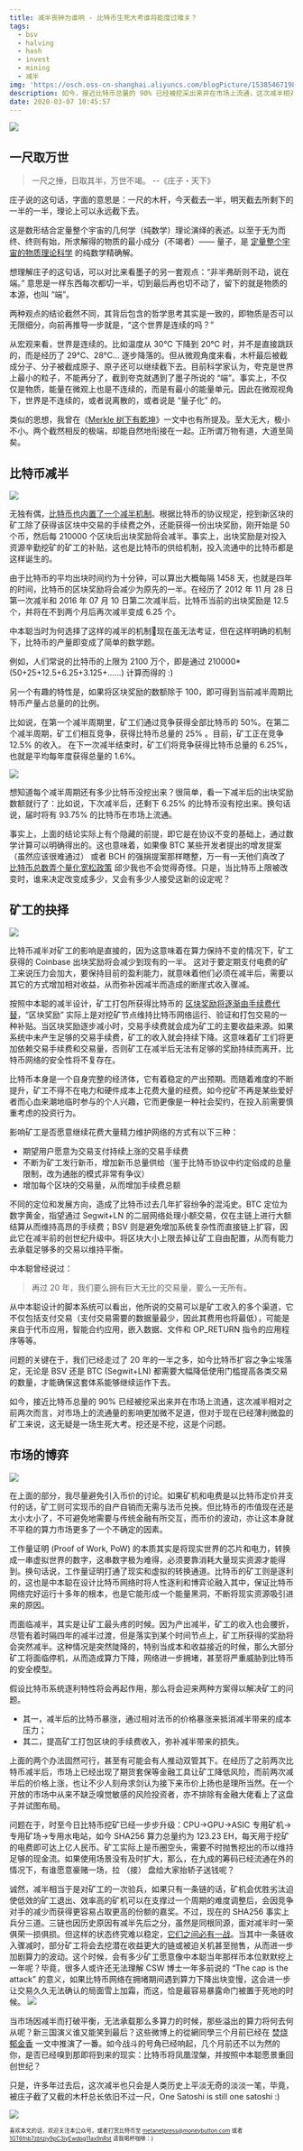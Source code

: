 ```yaml
---
title: 减半丧钟为谁响 - 比特币生死大考谁将能度过难关？
tags:
  - bsv
  - halving
  - hash
  - invest
  - mining
  - 减半
img: 'https://osch.oss-cn-shanghai.aliyuncs.com/blogPicture/1538546719829.png'
description: 如今，接近比特币总量的 90% 已经被挖采出来并在市场上流通，这次减半相对之前两次而言，对市场上的流通量的影响更加微不足道，但对于现在已经薄利微盈的矿工来说，这无疑是一场生死大考。挖还是不挖，这是个问题。
date: 2020-03-07 10:45:57
---
```


![](https://osch.oss-cn-shanghai.aliyuncs.com/blogPicture/1538546719829.png)

## 一尺取万世

> 一尺之捶，日取其半，万世不竭。 --《庄子・天下》

庄子说的这句话，字面的意思是：一尺的木杆，今天截去一半，明天截去所剩下的一半的一半，理论上可以永远截下去。

<!--more-->

这是数形结合定量整个宇宙的几何学（纯数学）理论演绎的表述。以至于无为而终、终则有始，所求解得的物质的最小成分（不竭者）—— 量子，是 [定量整个宇宙的物质理论科学](https://zhuanlan.zhihu.com/p/46871012 "定量整个宇宙的物质理论科学") 的纯数学精确解。

想理解庄子的这句话，可以对比来看墨子的另一套观点：“非半弗斫则不动，说在端。” 意思是一样东西每次都切一半，切到最后再也切不动了，留下的就是物质的本源，也叫 “端”。

两种观点的结论截然不同，其背后包含的哲学思考其实是一致的，即物质是否可以无限细分，向前再推导一步就是，“这个世界是连续的吗？”

从宏观来看，世界是连续的。比如温度从 30℃ 下降到 20℃ 时，并不是直接跳跃的，而是经历了 29℃、28℃... 逐步降落的。但从微观角度来看，木杆最后被截成分子、分子被截成原子、原子还可以继续截下去。目前科学家认为，夸克是世界上最小的粒子，不能再分了，截到夸克就遇到了墨子所说的 “端”。事实上，不仅仅是物质，能量在微观上也是不连续的，而是有最小的能量单元。因此在微观视角下，世界是不连续的，或者说离散的，或者说是 “量子化” 的。

类似的思想，我曾在《[Merkle 树下有乾坤](https://mp.weixin.qq.com/s/LSUQy-DpESp_yVpp88gR5w "邱少闲聊 Metanet: Merkle 树下有乾坤")》一文中也有所提及。至大无大，极小不小。两个截然相反的极端，却能自然地衔接在一起。正所谓万物有道，大道至简矣。

## 比特币减半

![](https://imgkr.cn-bj.ufileos.com/4d88fd68-ab0e-4618-852c-7cd5b59f2104.png)

无独有偶，[比特币也内置了一个减半机制](https://metanet.press/chapter-economics/halving.html "比特币复生计划：减半机制")。根据比特币的协议规定，挖到新区块的矿工除了获得该区块中交易的手续费之外，还能获得一份出块奖励，刚开始是 50 个币，然后每 210000 个区块后出块奖励将会减半。事实上，出块奖励是对投入资源辛勤挖矿的矿工的补贴，这也是比特币的供给机制，投入流通中的比特币都是这样诞生的。

由于比特币的平均出块时间约为十分钟，可以算出大概每隔 1458 天，也就是四年的时间，比特币的区块奖励将会减少为原先的一半。在经历了 2012 年 11 月 28 日第一次减半和 2016 年 07 月 10 日第二次减半后，比特币当前的出块奖励是 12.5 个，并将在不到两个月后再次减半变成 6.25 个。

中本聪当时为何选择了这样的减半的机制现在虽无法考证，但在这样明确的机制下，比特币的产量即变成了简单的数学题。

例如，人们常说的比特币的上限为 2100 万个，即是通过 210000*(50+25+12.5+6.25+3.125+……) 计算而得的 :)

另一个有趣的特性是，如果将区块奖励的数额除于 100，即可得到当前减半周期比特币产量占总量的的比例。

比如说，在第一个减半周期里，矿工们通过竞争获得全部比特币的 50%。在第二个减半周期，矿工们相互竞争，获得比特币总量的 25% 。目前，矿工正在竞争 12.5% 的收入。 在下一次减半结束时，矿工们将竞争获得比特币总量的 6.25%，也就是平均每年度获得总量的 1.6%。

![](https://imgkr.cn-bj.ufileos.com/a8ee29e4-0535-4937-8922-1a7694305b4e.png)

想知道每个减半周期还有多少比特币没挖出来？很简单，看一下减半后的出块奖励数额就行了：比如说，下次减半后，还剩下 6.25% 的比特币没有挖出来。换句话说，届时将有 93.75% 的比特币在市场上流通。

事实上，上面的结论实际上有个隐藏的前提，即它是在协议不变的基础上，通过数学计算可以明确得出的。这也意味着，如果像 BTC 某些开发者提出的增发提案 （虽然应该很难通过） 或者 BCH 的强捐提案那样瞎整，万一有一天他们真改了 [比特币总数弄个量化宽松政策](https://www.wanbizu.com/jingyan/20200225212056.html "2100 万比特币限制：通货膨胀是禁忌吗？") 邱少我也不会觉得奇怪。只是，当比特币上限被改变时，谁来决定改变成多少，又会有多少人接受这新的设定呢？

## 矿工的抉择

![](https://imgkr.cn-bj.ufileos.com/0e3607cc-e05f-40dc-afa1-03dc5eda0508.png)

比特币减半对矿工的影响是直接的，因为这意味着在算力保持不变的情况下，矿工获得的 Coinbase 出块奖励将会减少到现有的一半。
这对于要定期支付电费的矿工来说压力会加大，要保持目前的盈利能力，就意味着他们必须在减半后，需要以其它的方式增加相对收益，从而弥补因减半而造成的断崖式收入骤减。

按照中本聪的减半设计，矿工打包所获得比特币的 [区块奖励将逐渐由手续费代替](http://metanet.press/chapter-economics/fees.html "比特币重生计划：手续费与流通")，“区块奖励” 实际上是对挖矿节点维持比特币网络运行、验证和打包交易的一种补贴。当区块奖励逐步减小时，交易手续费就会成为矿工的主要收益来源。如果系统中未产生足够的交易手续费，矿工的收入就会持续下降。这意味着矿工们将更加依赖交易手续费和交易量，否则矿工在减半后无法有足够的奖励持续而离开，比特币网络的安全性将不复存在。

比特币本身是一个自身完整的经济体，它有着稳定的产出预期。而随着难度的不断提升，矿工不得不在电力和硬件成本上花费大量的经费。如今挖矿不再是某些爱好者而心血来潮地临时参与的个人兴趣，它而更像是一种社会契约，在投入前需要慎重考虑的投资行为。

影响矿工是否愿意继续花费大量精力维护网络的方式有以下三种：

* 期望用户愿意为交易支付持续上涨的交易手续费
* 不断为矿工发行新币，增加新币总量供给（鉴于比特币协议中约定俗成的总量限制，改为通胀的模式非常有争议）
* 增加每个区块的交易量，从而增加手续费总额

不同的定位和发展方向，造成了比特币过去几年扩容纷争的混沌史。BTC 定位为数字黄金，指望通过 Segwit+LN 的二层网络处理小额交易，仅在主链上进行大额结算从而维持高昂的手续费；BSV 则是避免增加系统复杂性而直接链上扩容，因此它在减半前的创世纪升级中。将区块大小上限去掉让矿工自由配置，从而有能力去承载足够多的交易以维持平衡。

中本聪曾经说过：

> 再过 20 年，我们要么拥有巨大无比的交易量，要么一无所有。

从中本聪设计的脚本系统可以看出，他所说的交易可以是矿工收入的多个渠道，它不仅包括支付交易（支付交易需要的数据量最少，因此其费用也将最低），可能是来自于代币应用，智能合约应用，嵌入数据、文件和 OP_RETURN 指令的应用程序等等。

问题的关键在于，我们已经走过了 20 年的一半之多，如今比特币扩容之争尘埃落定，无论是 BSV 还是 BTC (Segwit+LN) 都需要大幅降低使用门槛提高各类交易的数量，才能确保这套体系能够继续运作下去。

如今，接近比特币总量的 90% 已经被挖采出来并在市场上流通，这次减半相对之前两次而言，对市场上的流通量的影响更加微不足道，但对于现在已经薄利微盈的矿工来说，这无疑是一场生死大考。挖还是不挖，这是个问题。

## 市场的博弈

![](https://imgkr.cn-bj.ufileos.com/01c7e66c-ffbb-4b4e-9862-0e481c54854d.jpg)

在上面的部分，我尽量避免引入币价的讨论。如果矿机和电费是以比特币定价并支付的话，矿工则可实现币的自产自销而无需与法币兑换。但比特币的市值现在还是太小太小了，不可避免地需要与传统金融有所交互，而币价的波动，亦让这本身就不平稳的算力市场更多了一个不确定的因素。

工作量证明 (Proof of Work, PoW) 的本质其实是将现实世界的芯片和电力，转换成一串虚拟世界的数字，这串数字极为难得，必须要靠消耗大量现实资源才能得到。换句话说，工作量证明打通了现实和虚拟的转换通道。比特币的矿工则是逐利的，这也是中本聪在设计比特币网络时将人性逐利和博弈论融入其中，保证比特币网络完好运行十多年的根本，也是它能形成一个能量黑洞，不断将现实资源吸引进来的原因。

而面临减半，其实是让矿工最头疼的时候。因为产出减半，矿工的收入也会腰折，尽管有着时隔四年的减半过渡，但是落实到某个时间节点上，矿工所获得的奖励将会突然减半。这种情况是突然陡降的，特别当成本和收益接近的时候，那么大部分矿工将面临停机，从而造成算力下降，网络进一步拥堵，甚至将严重威胁到比特币的安全模型。

假设比特币系统逐利特性将会再起作用，那么将会迎来两种方案得以解决矿工的问题。

* 其一，减半后的比特币暴涨，通过相对法币的价格暴涨来抵消减半带来的成本压力；
* 其二，提高矿工打包区块的手续费收入，弥补减半带来的损失。

上面的两个办法固然可行，甚至有可能会有人推动双管其下。在经历了之前两次比特币减半后，市场上已经出现了期货套保等金融工具让矿工降低风险，而前两次减半后的价格上涨，也让不少人刻舟求剑认为接下来币价上扬也是理所当然。在一个开放的市场中从来不缺乏嗅觉敏感的风险投资者，亦不排除有金融大佬看上了这盘子并试图布局。

问题在于，时至今日比特币挖矿已经一步步升级：CPU→GPU→ASIC 专用矿机→专用矿场→专用水电站，如今 SHA256 算力总量约为 123.23 EH，每天用于挖矿的电费即可达上亿人民币。矿工实际上是币圈空头，需要不时抛售挖出的币以维持足够的现金流。如果使用场景没有及时扩大，那么，在九成的筹码已经流通在外的情况下，有谁愿意豪赌一场，拉 （接） 盘给大家抬轿子送钱呢？

诚然，减半相当于是对矿工的一次验兵，如果只有一条链的话，矿机会优胜劣汰迫使低效的矿工退出、效率高的矿机可以在支撑过一个周期的难度调整后，会因竞争对手的减少而获得更容易占取更高的份额的嘉奖。不过，现在的 SHA256 事实上兵分三道。三链也因历史原因有减半先后之分，虽然是同根同源，面对减半时一荣俱荣一损俱损。但这样的状态终究难以稳定，[它们之间必有一战](https://zhuanlan.zhihu.com/p/110680251 "同根生何煎太急 - 比特王国三年内战最终将鹿死谁手")。当其中一条链收入骤减时，部分矿工将会去挖潜在收益更大的链或被迫关机甚至抛售，从而进一步加剧算力的波动。这个时候，会有多少矿工愿意像中本聪当年那样币本位默默挖上一年呢？毕竟，很多人或许还无法理解 CSW 博士一年多前说的 “The cap is the attack” 的意义，如果比特币网络在拥堵期间遇到算力下降出块变慢，这会进一步让交易久久无法确认的局面雪上加霜，而这，恰是最容易暴露命门被置于死地的时候。
![](https://imgkr.cn-bj.ufileos.com/35c4a37c-a8f2-4913-846c-f68bbbb539a7.png)


当市场因减半而打破平衡，无法承载那么多算力的时候，那些溢出的算力将何去何从呢？新三国演义谁又能笑到最后？这些微博上的從網同學三个月前已经在 [焚烧郁金香](https://weibo.com/ttarticle/p/show?id=2309404447147033493641 "從網同學：焚烧郁金香") 一文中推演了一番。如今战斗的号角已经响起，几个月前还不以为然的你，是否已经嗅到那即将到来的现实：比特币将凤凰涅槃，并按照中本聪愿景重回创世纪？

只是，许多年过去后，这次减半也只会是人类历史上平淡无奇的淡淡一笔，毕竟，被庄子截了又截的木杆总长依旧不过一尺，One Satoshi is still one satoshi :)

![](https://imgkr.cn-bj.ufileos.com/be77d669-d9a8-46ed-b6b1-8f48692f3b9b.png)

<sub><sup>喜欢本文的话，欢迎关注本公众号，或者打赏比特币至 [metanetpress@moneybutton.com](bitcoin:metanetpress@moneybutton.com) 或者 [1GT6fnb7zbtzjy9pC3iyEwdpg11ax9nRst](bitcoin:1GT6fnb7zbtzjy9pC3iyEwdpg11ax9nRst) 请我喝杯咖啡：)</sup></sub>
